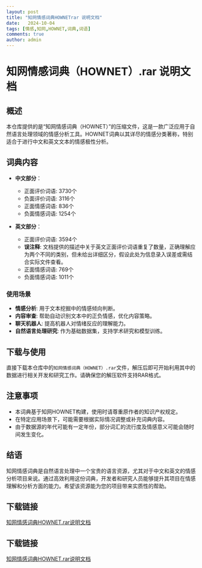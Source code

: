 ```yaml
---
layout: post
title: "知网情感词典HOWNETrar 说明文档"
date:   2024-10-04
tags: [情感,知网,HOWNET,词典,词语]
comments: true
author: admin
---
```

# 知网情感词典（HOWNET）.rar 说明文档

## 概述

本仓库提供的是“知网情感词典（HOWNET）”的压缩文件，这是一款广泛应用于自然语言处理领域的情感分析工具。HOWNET词典以其详尽的情感分类著称，特别适合于进行中文和英文文本的情感极性分析。

## 词典内容

- **中文部分**：
  - 正面评价词语: 3730个
  - 负面评价词语: 3116个
  - 正面情感词语: 836个
  - 负面情感词语: 1254个

- **英文部分**：
  - 正面评价词语: 3594个
  - **误注释**: 文档提供的描述中关于英文正面评价词语重复了数量，正确理解应为两个不同的类别，但未给出详细区分，假设此处为信息录入误差或需结合实际文件查看。
  - 正面情感词语: 769个
  - 负面情感词语: 1011个

### 使用场景

- **情感分析**: 用于文本挖掘中的情感倾向判断。
- **内容审查**: 帮助自动识别文本中的正负情感，优化内容策略。
- **聊天机器人**: 提高机器人对情绪反应的理解能力。
- **自然语言处理研究**: 作为基础数据集，支持学术研究和模型训练。

## 下载与使用

直接下载本仓库中的`知网情感词典（HOWNET）.rar`文件，解压后即可开始利用其中的数据进行相关开发和研究工作。请确保您的解压软件支持RAR格式。

## 注意事项

- 本词典基于知网HOWNET构建，使用时请尊重原作者的知识产权规定。
- 在特定应用场景下，可能需要根据实际情况调整或补充词典内容。
- 由于数据源的年代可能有一定年份，部分词汇的流行度及情感意义可能会随时间发生变化。

## 结语

知网情感词典是自然语言处理中一个宝贵的语言资源，尤其对于中文和英文的情感分析项目来说。通过高效利用这份词典，开发者和研究人员能够提升其项目在情感理解和分析方面的能力。希望该资源能为您的项目带来实质性的帮助。

## 下载链接

[知网情感词典HOWNET.rar说明文档](https://pan.quark.cn/s/bcce1a5817b3)

## 下载链接

[知网情感词典HOWNET.rar说明文档](https://pan.quark.cn/s/f3a5932612a7)
